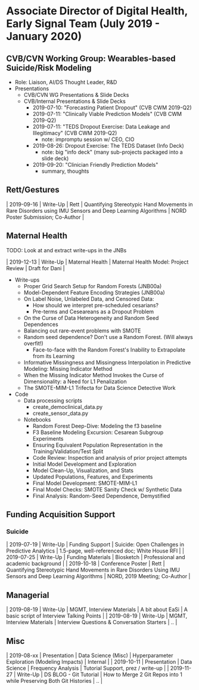 # Associate Director of Digital Health, Early Signal Team (July 2019 - January 2020)


## CVB/CVN Working Group: Wearables-based Suicide/Risk Modeling
* Role: Liaison, AI/DS Thought Leader, R&D
* Presentations 
  - CVB/CVN WG Presentations & Slide Decks
  - CVB/Internal Presentations & Slide Decks
    * 2019-07-10: "Forecasting Patient Dropout" (CVB CWM 2019-Q2)
    * 2019-07-11: "Clinically Viable Prediction Models" (CVB CWM 2019-Q2)
    * 2019-07-11: "TEDS Dropout Exercise: Data Leakage and Illegitimacy" (CVB CWM 2019-Q2) 
      - note: impromptu session w/ CEO, CIO
    * 2019-08-26: Dropout Exercise: The TEDS Dataset (Info Deck) 
      - note: big "info deck" (many sub-projects packaged into a slide deck)
    * 2019-09-20: "Clinician Friendly Prediction Models"
      - summary, thoughts




## Rett/Gestures
| 2019-09-16 | Write-Up     | Rett                    | Quantifying Stereotypic Hand Movements in Rare Disorders using IMU Sensors and Deep Learning Algorithms   | NORD Poster Submission; Co-Author | 

## Maternal Health
TODO: Look at and extract write-ups in the JNBs

| 2019-12-13 | Write-Up     | Maternal Health         | Maternal Health Model: Project Review | Draft for Dani | 


* Write-ups
  - Proper Grid Search Setup for Random Forests (JNB00a)
  - Model-Dependent Feature Encoding Strategies (JNB00a)
  - On Label Noise, Unlabeled Data, and Censored Data: 
     * How should we interpret pre-scheduled cesarians? 
     * Pre-terms and Ceseareans as a Dropout Problem
  - On the Curse of Data Heterogeneity and Random Seed Dependences
  - Balancing out rare-event problems with SMOTE
  - Random seed dependence? Don't use a Random Forest. (Will always overfit!)
    * Face-to-face with the Random Forest's Inability to Extrapolate from its Learning
  - Informative Missingness and Missingness Interpolation in Predictive Modeling: Missing Indicator Method
  - When the Missing Indicator Method Invokes the Curse of Dimensionality: a Need for L1 Penalization
  - The SMOTE-MIM-L1 Trifecta for Data Science Detective Work
* Code
  - Data processing scripts
    * create\_democlinical\_data.py 
    * create\_sensor\_data.py
  - Notebooks
    * Random Forest Deep-Dive: Modeling the f3 baseline
    * F3 Baseline Modeling Excursion: Cesarean Subgroup Experiments
    * Ensuring Equivalent Population Representation in the Training/Validation/Test Split
    * Code Review: Inspection and analysis of prior project attempts
    * Initial Model Development and Exploration
    * Model Clean-Up, Visualization, and Stats
    * Updated Populations, Features, and Experiments
    * Final Model Development: SMOTE-MIM-L1
    * Final Model Checks: SMOTE Sanity Check w/ Synthetic Data
    * Final Analysis: Random-Seed Dependence, Demystified



## Funding Acquisition Support
### Suicide
| 2019-07-19 | Write-Up     | Funding Support         | Suicide: Open Challenges in Predictive Analytics | 1.5-page, well-referenced doc; White House RFI |
| 2019-07-25 | Write-Up     | Funding Materials       | Biosketch                   | Professional and academic background |
| 2019-10-18 | Conference Poster | Rett               | Quantifying Stereotypic Hand Movements in Rare Disorders Using IMU Sensors and Deep Learning Algorithms   | NORD, 2019 Meeting; Co-Author |

## Managerial
| 2019-08-19 | Write-Up     | MGMT, Interview Materials  | A bit about EaSi         | A basic script of Interview Talking Points |
| 2019-08-19 | Write-Up     | MGMT, Interview Materials  | Interview Questions & Conversation Starters | .. |


## Misc
| 2019-08-xx | Presentation | Data Science (Misc)     | Hyperparameter Exploration (Modeling Impacts) | Internal |
| 2019-10-11 | Presentation | Data Science            | Frequency Analysis  | Tutorial Support, prez / write-up |
| 2019-11-27 | Write-Up     | DS BLOG - Git Tutorial  | How to Merge 2 Git Repos into 1 while Preserving Both Git Histories | .. |

